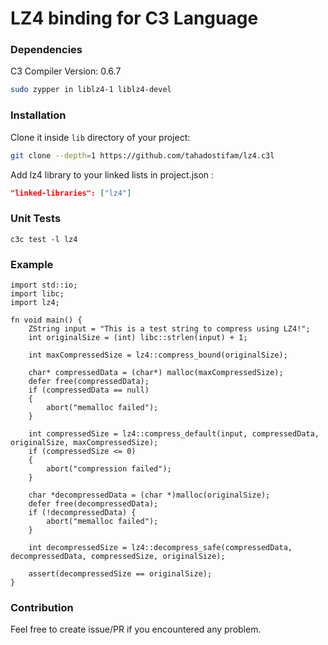 # LZ4 binding for C3 Language

### Dependencies

C3 Compiler Version: 0.6.7

```bash
sudo zypper in liblz4-1 liblz4-devel
```

### Installation

Clone it inside `lib` directory of your project: 

```bash
git clone --depth=1 https://github.com/tahadostifam/lz4.c3l
```

Add lz4 library to your linked lists in project.json :

```json
"linked-libraries": ["lz4"]
```

### Unit Tests

```
c3c test -l lz4
```

### Example

```c3
import std::io;
import libc;
import lz4;

fn void main() {
    ZString input = "This is a test string to compress using LZ4!";
    int originalSize = (int) libc::strlen(input) + 1;

    int maxCompressedSize = lz4::compress_bound(originalSize);

    char* compressedData = (char*) malloc(maxCompressedSize);
    defer free(compressedData);
    if (compressedData == null)
    {
        abort("memalloc failed");
    }

    int compressedSize = lz4::compress_default(input, compressedData, originalSize, maxCompressedSize);
    if (compressedSize <= 0)
    {
        abort("compression failed");
    }

    char *decompressedData = (char *)malloc(originalSize);
    defer free(decompressedData);
    if (!decompressedData) {
        abort("memalloc failed");
    }

    int decompressedSize = lz4::decompress_safe(compressedData, decompressedData, compressedSize, originalSize);

    assert(decompressedSize == originalSize);
}
```

### Contribution

Feel free to create issue/PR if you encountered any problem.
